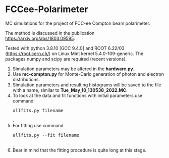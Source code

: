 # FCCee-Polarimeter
MC simulations for the project of FCC-ee Compton beam polarimeter.

The method is discussed in the publication https://arxiv.org/abs/1803.09595.

Tested with python 3.8.10 [GCC 9.4.0] and ROOT 6.22/03 (https://root.cern.ch/) on Linux Mint kernel 5.4.0-109-generic.
The packages numpy and scipy are required (recent versions).

1) Simulation parameters may be altered in the <b>hardware.py</b>. 
2) Use <b>mc-compton.py</b> for Monte-Carlo generation of photon and electron distributions.
3) Simulation parameters and resulting histograms will be saved to the file with a name, similar to <b>Tue_May_10_130538_2022.MC</b>.
4) To look at the data and fit functions with initial parameters use command <pre>allfits.py filename</pre>.
5) For fitting use command <pre>allfits.py --fit filename</pre>.
5) Bear in mind that the fitting procedure is quite long at this stage.



